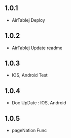 ## 1.0.1

* AirTablej Deploy

## 1.0.2

* AirTablej Update readme

## 1.0.3

* IOS, Android Test

## 1.0.4

* Doc UpDate : IOS, Android

## 1.0.5

* pageNation Func